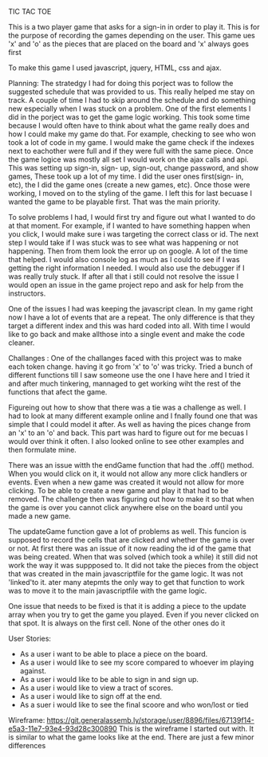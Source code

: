 TIC TAC TOE

This is a two player game that asks for a sign-in in order to play it. This is for the purpose of recording the games depending on the user. This game ues 'x' and 'o' as the pieces that are placed on the board and 'x' always goes first

To make this game I used javascript, jquery, HTML, css and ajax.

Planning:
The stratedgy I had for doing this porject was to follow the suggested schedule that was provided to us. This really helped me stay on track. A couple of time I had to skip around the schedule and do something new especially when I was stuck on a problem. One of the first elements I did in the porject was to get the game logic working. This took some time because I would often have to think about what the game really does and how I could make my game do that.
For example, checking to see who won took a lot of code in my game. I would make the game check if the indexes next to eachother were full and if they were full with the same piece. Once the game logice was mostly all set I would work on the ajax calls and api. This was setting up sign-in, sign- up, sign-out, change password, and show games, These took up a lot of my time. I did the user ones first(sign- in, etc), the I did the game ones (create a new games, etc). Once those were working, I moved on to the styling of the game. I left this for last becuase I wanted the game to be playable first. That was the main priority.

To solve problems I had, I would first try and figure out what I wanted to do at that moment. For example, if I wanted to have something happen when you click, I would make sure i was targeting the correct class or id. The next step I would take if I was stuck was to see what was happening or not happening. Then from them look the error up on google. A lot of the time that helped. I would also console log as much as I could to see if I was getting the right information I needed. I would also use the debugger if I was really truly stuck. If after all that i still could not resolve the issue I would open an issue in the game project repo and ask for help from the instructors.

One of the issues I had was keeping the javascript clean. In my game right now I have a lot of events that are a repeat. The only difference is that they target a different index and this was hard coded into all. With time I would like to go back and make allthose into a single event and make the code cleaner.

Challanges :
One of the challanges faced with this project was to make each token change. having it
go from 'x' to 'o' was tricky. Tried a bunch of different functions till I saw someone
use the one I have here and I tried it and after much tinkering, mannaged to get working wiht the rest of the functions that afect the game.

Figureing out how to show that there was a tie was a challenge as well. I had to look at many different example online and I fnally found one that was simple that I could model it after. As well as having the pices change from an 'x' to an 'o' and back. This part was hard to figure out for me becuas I would over think it often. I also looked online to see other examples and then formulate mine.

There was an issue witth the endGame function that had the .off() method. When you would click on it, it would not allow any more click handlers or events. Even when a new game was created it would not allow for more clicking. To be able to create a new game and play it that had to be removed. The challenge then was figuring out how to make it so that when the game is over you cannot click anywhere else on the board until you made a new game.

The updateGame function gave a lot of problems as well. This funcion is supposed to record the cells that are clicked and whether the game is over or not.  At first there was an issue of it now reading the id of the game that was being created. When that was solved (which took a while) it still did not work the way it was suppposed to. It did not take the pieces from the object that was created in the main javascriptfile for the game logic. It was not 'linked'to it. ater many atepmts the only way to get that function to work was to move it to the main javascriptfile with the game logic.

One issue that needs to be fixed is that it is adding a piece to the update array when you try to get the game you played. Even if you never clicked on that spot. It is always on the first cell. None of the other ones do it

User Stories:
  - As a user i want to be able to place a piece on the board.
  - As a user i would like to see my score compared to whoever im playing against.
  - As a user i would like to be able to sign in and sign up.
  - As a user i would like to view a tract of scores.
  - As a user i would like to sign off at the end.
  - As a suer i would like to see the final scoore and who won/lost or tied

Wireframe:
https://git.generalassemb.ly/storage/user/8896/files/67139f14-e5a3-11e7-93e4-93d28c300890
This is the wireframe I started out with. It is similar to what the game looks like at the end. There are just a few minor differences
